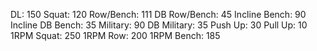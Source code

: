 DL: 150
 Squat: 120
 Row/Bench: 111
 DB Row/Bench: 45
 Incline Bench: 90
 Incline DB Bench: 35
 Military: 90
 DB Military: 35
 Push Up: 30
 Pull Up: 10
 1RPM Squat: 250
 1RPM Row: 200
 1RPM Bench: 185
